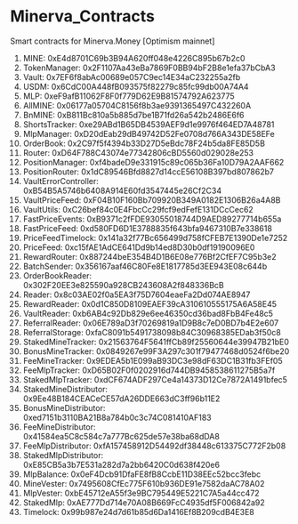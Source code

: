 # Minerva_Contracts
Smart contracts for Minerva.Money [Optimism mainnet]

1. MINE: 0xE4d8701C69b3B94A620ff048e4226C895b67b2c0
2. TokenManager: 0x2F1107Aa43eBa7869F0BB94bF2B8e1efa37bCbA3
3. Vault: 0x7EF6f8abAc00689e057C9ec14E34aC232255a2fb
4. USDM: 0x6CdC00A448fB093575f82279c85fc99db00A74A4
5. MLP: 0xeF9afB11062F8F0f779D62E9B81574792A623775
6. AllMINE: 0x06177a05704C8156f8b3ae9391365497C432260A
7. BnMINE: 0xB811Bc810a5b885d7be1B71fd26a542b2486E6f6
8. ShortsTracker: 0xe29ABd1B65DB4539AEF9d1e9976f464ED7A48781
9. MlpManager: 0xD20dEab29dB49742D52Fe0708d766A343DE58EFe
10. OrderBook: 0x2C97f5f4394b33D27D5eBdc78F24b5da8FE85D5B
11. Router: 0xD64F788C43074e77342806cBD5560d029028e253
12. PositionManager: 0xf4badeD9e331915c89c065b36Fa10D79A2AAF662
13. PositionRouter: 0x1dC89546Bfd8827d14ccE56108B397bd807862b7
14. VaultErrorController: 0xB54B5A5746b6408A914E60fd3547445e26Cf2C34
15. VaultPriceFeed: 0xF04B10F160Bb709920B349A0182E1306B26a4A8B
16. VaultUtils: 0xC26bef84c0E4FbcCc29fcf9edFefE131DCcCec62
17. FastPriceEvents: 0xB9371c2fFDE93055018744D9AED89277714b655a
18. FastPriceFeed: 0xd580FD6D1E3788835f643bfa9467310B7e338618
19. PriceFeedTimelock: 0x141a32f77Bc656499d758fCFEB7E1390De1e7252
20. PriceFeed: 0xc15fAE1AdCE641Dd9b14ed8D30b0df19190096E0
21. RewardRouter: 0x887244beE354B4D1B6E08e776Bf2CfEF7C95b3e2
22. BatchSender: 0x356167aaf46C80Fe8E1817785d3EE943E08c644b
23. OrderBookReader: 0x302F20EE3e825590a928CB243608A2f848336BcB
24. Reader: 0x8c03AE02f0a5EA3f75D7604eaeFa2Dd074AE8947
25. RewardReader: 0x0d1C850D8109EAEF39cA310610555175A6A58E45
26. VaultReader: 0xb6AB4c92Db829e6ee46350cd36bad8FbB4Fe48c5
27. ReferralReader: 0x06E789aD3f70269819a1D9B8c7eD0BD7b4E2e607
28. ReferralStorage: 0xfaC8091b5491738098b84C30968385EDab3f50c8
29. StakedMineTracker: 0x21563764F5641ffCb89f25560644e39947B21bE0
30. BonusMineTracker: 0x0849267e99F3A297c301f79477468d0524f6be20
31. FeeMineTracker: 0x9EDEA5b1E099aB93DC3e98dF63DC1B31fb3FEf05
32. FeeMlpTracker: 0xD65B02F0f0202916d744DB9458538611275B5a7f
33. StakedMlpTracker: 0xdCF674ADF297Ce4a14373D12Ce7872A1491bfec5
34. StakedMineDistributor: 0x9Ee48B184CEACeCE57dA26DDE663dC3ff96b11E2
35. BonusMineDistributor: 0xed7151b3110BA21B8a784b0c3c74C081410AF183
36. FeeMineDistributor: 0x41584ea5C8c584c7a777Bc625de57e38ba68dDA8
37. FeeMlpDistributor: 0xfA157458912D54492df38448c613375C772F2b08
38. StakedMlpDistributor: 0xE85CB5a3b7E531a282d7a2bb6420C0d638f420e6
39. MlpBalance: 0x0eF4Dcb91DfaFE8fB8CcbE11D38EEc52bcc3febc
40. MineVester: 0x7495608CfEc775F610b936DE91e7582daAC78A02
41. MlpVester: 0xbE45712eA55f3e9BC795449E5221C7A5a44cc472
42. StakedMlp: 0xAE777Dd714e70A08B669FcC4935df5F006842a92
43. Timelock: 0x99b987e24d7d61b85d6Da1416Ef8B209cdB4E3E8
